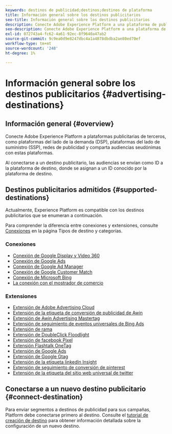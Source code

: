 ```yaml
---
keywords: destinos de publicidad;destinos;destinos de plataforma
title: Información general sobre los destinos publicitarios
seo-title: Información general sobre los destinos publicitarios
description: Conecte Adobe Experience Platform a una plataforma de publicidad de terceros (por ejemplo, DSP, red de publicidad, SSP) y comparta audiencias seudónimas con estas plataformas.
seo-description: Conecte Adobe Experience Platform a una plataforma de publicidad de terceros (por ejemplo, DSP, red de publicidad, SSP) y comparta audiencias seudónimas con estas plataformas.
exl-id: 072743a4-fc62-4a61-92ec-8f9640a47ab2
source-git-commit: 9c9ea0d9e8247dbc4a1a4078dbdba2ae80ed70ef
workflow-type: tm+mt
source-wordcount: '248'
ht-degree: 1%

---
```


# Información general sobre los destinos publicitarios {#advertising-destinations}

## Información general {#overview}

Conecte Adobe Experience Platform a plataformas publicitarias de terceros, como plataformas del lado de la demanda (DSP), plataformas del lado de suministro (SSP), redes de publicidad y comparta audiencias seudónimas con estas plataformas.

Al conectarse a un destino publicitario, las audiencias se envían como ID a la plataforma de destino, donde se asignan a un ID conocido por la plataforma de destino.

## Destinos publicitarios admitidos {#supported-destinations}

Actualmente, Experience Platform es compatible con los destinos publicitarios que se enumeran a continuación.

Para comprender la diferencia entre conexiones y extensiones, consulte [Conexiones](../../destination-types.md#connections) en la página Tipos de destino y categorías.

### Conexiones

* [Conexión de Google Display y Video 360](google-dv360.md)
* [Conexión de Google Ads](google-ads-destination.md)
* [Conexión de Google Ad Manager](google-ad-manager.md)
* [Conexión de Google Customer Match](google-customer-match.md)
* [Conexión de Microsoft Bing](bing.md)
* [La conexión con el mostrador de comercio](tradedesk.md)

### Extensiones

* [Extensión de Adobe Advertising Cloud](adobe-advertising-cloud.md)
* [Extensión de la etiqueta de conversión de publicidad de Awin](awin-conversiontag.md)
* [Extensión de Awin Advertising Mastertag](awin-mastertag.md)
* [Extensión de seguimiento de eventos universales de Bing Ads](bing-ads.md)
* [Extensión de rama](branch.md)
* [Extensión de DoubleClick Floodlight](doubleclick-floodlight.md)
* [Extensión de facebook Pixel](facebook-pixel.md)
* [Extensión Flashtalk OneTag](flashtalking.md)
* [Extensión de Google Ads](google-ads-extension.md)
* [Extensión de Google Gtag](gtag-advertising.md)
* [Extensión de la etiqueta linkedIn Insight](linkedin.md)
* [Extensión de seguimiento de conversión de pinterest](pinterest-extension.md)
* [Extensión de la etiqueta del sitio web universal de twitter](twitter-uwt.md)

## Conectarse a un nuevo destino publicitario {#connect-destination}

Para enviar segmentos a destinos de publicidad para sus campañas, Platform debe conectarse primero al destino. Consulte el [tutorial de creación de destino](../../ui/connect-destination.md) para obtener información detallada sobre la configuración de un nuevo destino.

